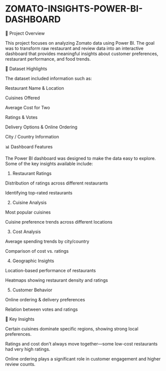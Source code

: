 # ZOMATO-INSIGHTS-POWER-BI-DASHBOARD

📌 Project Overview

This project focuses on analyzing Zomato data using Power BI. The goal was to transform raw restaurant and review data into an interactive dashboard that provides meaningful insights about customer preferences, restaurant performance, and food trends.

📂 Dataset Highlights

The dataset included information such as:

Restaurant Name & Location

Cuisines Offered

Average Cost for Two

Ratings & Votes

Delivery Options & Online Ordering

City / Country Information

📊 Dashboard Features

The Power BI dashboard was designed to make the data easy to explore. Some of the key insights available include:

1. Restaurant Ratings

Distribution of ratings across different restaurants

Identifying top-rated restaurants

2. Cuisine Analysis

Most popular cuisines

Cuisine preference trends across different locations

3. Cost Analysis

Average spending trends by city/country

Comparison of cost vs. ratings

4. Geographic Insights

Location-based performance of restaurants

Heatmaps showing restaurant density and ratings

5. Customer Behavior

Online ordering & delivery preferences

Relation between votes and ratings

🔑 Key Insights

Certain cuisines dominate specific regions, showing strong local preferences.

Ratings and cost don’t always move together—some low-cost restaurants had very high ratings.

Online ordering plays a significant role in customer engagement and higher review counts.
